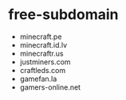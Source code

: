 # free-subdomain
- minecraft.pe
- minecraft.id.lv
- minecraftr.us
- justminers.com
- craftleds.com
- gamefan.la
- gamers-online.net
